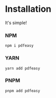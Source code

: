 # Installation

It's simple!

### NPM

```shell
npm i pdfeasy
```

### YARN

```shell
yarn add pdfeasy
```

### PNPM

```shell
pnpm add pdfeasy
```
